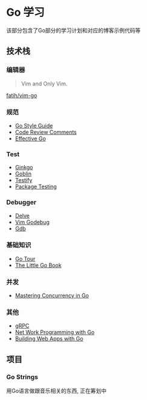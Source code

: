 Go 学习
=======

该部分包含了Go部分的学习计划和对应的博客示例代码等

技术栈
------
### 编辑器
> Vim and Only Vim.

[fatih/vim-go](https://github.com/fatih/vim-go)

### 规范
- [Go Style Guide](https://github.com/bahlo/go-styleguide)
- [Code Review Comments](https://github.com/golang/go/wiki/CodeReviewComments)
- [Effective Go](https://golang.org/doc/effective_go.html)

### Test
- [Ginkgo](https://github.com/onsi/ginkgo)
- [Goblin](https://github.com/franela/goblin)
- [Testify](https://github.com/stretchr/testify)
- [Package Testing](https://golang.org/pkg/testing/)

### Debugger
- [Delve](https://github.com/derekparker/delve)
- [Vim Godebug](https://github.com/jodosha/vim-godebug)
- [Gdb](https://golang.org/doc/gdb)

### 基础知识
- [Go Tour](https://tour.golang.org/list)
- [The Little Go Book](https://github.com/karlseguin/the-little-go-book)

### 并发
- [Mastering Concurrency in Go](https://www.packtpub.com/application-development/mastering-concurrency-go)

### 其他
- [gRPC](https://github.com/grpc/grpc-go)
- [Net Work Programming with Go](https://github.com/tumregels/Network-Programming-with-Go)
- [Building Web Apps with Go](https://codegangsta.gitbooks.io/building-web-apps-with-go/content/)

项目
---
### Go Strings
用Go语言做跟音乐相关的东西, 正在筹划中
